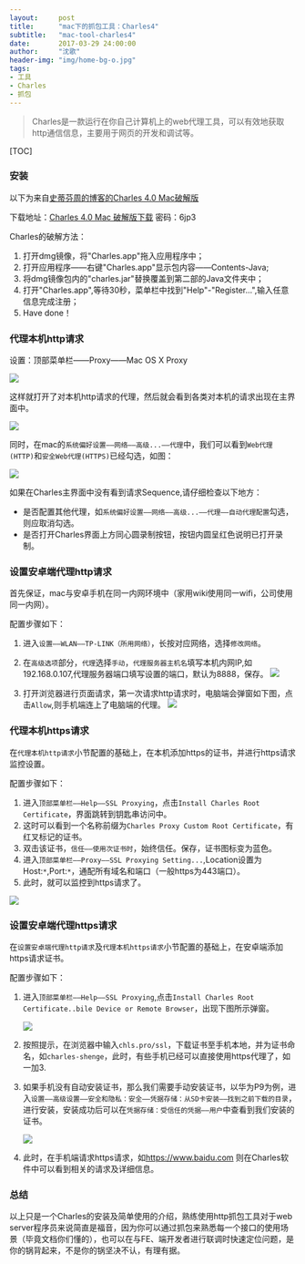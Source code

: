 ```yaml
---
layout:     post
title:      "mac下的抓包工具：Charles4"
subtitle:   "mac-tool-charles4"
date:       2017-03-29 24:00:00
author:     "沈歌"
header-img: "img/home-bg-o.jpg"
tags:
- 工具
- Charles
- 抓包
---
```



> Charles是一款运行在你自己计算机上的web代理工具，可以有效地获取http通信信息，主要用于网页的开发和调试等。

[TOC]

### 安装

以下为来自[史蒂芬周的博客的Charles 4.0 Mac破解版](http://www.sdifenzhou.com/charles4.html)

下载地址：[Charles 4.0 Mac 破解版下载](https://pan.baidu.com/s/1slSXWvz) 密码：6jp3

Charles的破解方法：

1. 打开dmg镜像，将"Charles.app"拖入应用程序中；
2. 打开应用程序——右键"Charles.app"显示包内容——Contents-Java;
3. 将dmg镜像包内的"charles.jar"替换覆盖到第二部的Java文件夹中；
4. 打开"Charles.app",等待30秒，菜单栏中找到"Help"-"Register...",输入任意信息完成注册；
5. Have done！

### 代理本机http请求

设置：顶部菜单栏——Proxy——Mac OS X Proxy

![](https://shenpengyan.github.io/img/in-post/mac-tool-charles4/mac-os-x-proxy.png)

这样就打开了对本机http请求的代理，然后就会看到各类对本机的请求出现在主界面中。

![](https://shenpengyan.github.io/img/in-post/mac-tool-charles4/record.png)

同时，在mac的`系统偏好设置——网络——高级...——代理`中，我们可以看到`Web代理(HTTP)`和`安全Web代理(HTTPS)`已经勾选，如图：

![](https://shenpengyan.github.io/img/in-post/mac-tool-charles4/setting.png)

如果在Charles主界面中没有看到请求Sequence,请仔细检查以下地方：

- 是否配置其他代理，如`系统偏好设置——网络——高级...——代理——自动代理配置`勾选，则应取消勾选。
- 是否打开Charles界面上方同心圆录制按钮，按钮内圆呈红色说明已打开录制。

### 设置安卓端代理http请求

首先保证，mac与安卓手机在同一内网环境中（家用wiki使用同一wifi，公司使用同一内网）。

配置步骤如下：

1. 进入`设置——WLAN——TP-LINK（所用网络）`，长按对应网络，选择`修改网络`。
2. 在`高级选项`部分，`代理`选择`手动`，`代理服务器主机名`填写本机内网IP,如192.168.0.107,代理服务器端口填写设置的端口，默认为8888，保存。
	![](https://shenpengyan.github.io/img/in-post/mac-tool-charles4/android-wifi-set.png)

3. 打开浏览器进行页面请求，第一次请求http请求时，电脑端会弹窗如下图，点击`Allow`,则手机端连上了电脑端的代理。
	![](https://shenpengyan.github.io/img/in-post/mac-tool-charles4/allow-android-join.png)

### 代理本机https请求

在`代理本机http请求`小节配置的基础上，在本机添加https的证书，并进行https请求监控设置。

配置步骤如下：

1. 进入`顶部菜单栏——Help——SSL Proxying`，点击`Install Charles Root Certificate`，界面跳转到钥匙串访问中。
2. 这时可以看到一个名称前缀为`Charles Proxy Custom Root Certificate`，有红叉标记的证书。
3. 双击该证书，`信任——使用次证书时`，始终信任。保存，证书图标变为蓝色。
4. 进入`顶部菜单栏——Proxy——SSL Proxying Setting...`,Location设置为Host:`*`,Port:`*`，通配所有域名和端口（一般https为443端口）。
5. 此时，就可以监控到https请求了。

![](https://shenpengyan.github.io/img/in-post/mac-tool-charles4/ssl-proxy-setting.png)

### 设置安卓端代理https请求

在`设置安卓端代理http请求`及`代理本机https请求`小节配置的基础上，在安卓端添加https请求证书。

配置步骤如下：


1. 进入`顶部菜单栏——Help——SSL Proxying`,点击`Install Charles Root Certificate..bile Device or Remote Browser`，出现下图所示弹窗。

	![](https://shenpengyan.github.io/img/in-post/mac-tool-charles4/android-https-dialog.png)

2. 按照提示，在浏览器中输入`chls.pro/ssl`，下载证书至手机本地，并为证书命名，如`charles-shenge`，此时，有些手机已经可以直接使用https代理了，如一加3.
3. 如果手机没有自动安装证书，那么我们需要手动安装证书，以华为P9为例，进入`设置——高级设置——安全和隐私：安全——凭据存储：从SD卡安装——找到之前下载的目录`，进行安装，安装成功后可以在`凭据存储：受信任的凭据——用户`中查看到我们安装的证书。

	![](https://shenpengyan.github.io/img/in-post/mac-tool-charles4/android-CA-install.png)

4. 此时，在手机端请求https请求，如<https://www.baidu.com> 则在Charles软件中可以看到相关的请求及详细信息。


### 总结

以上只是一个Charles的安装及简单使用的介绍，熟练使用http抓包工具对于web server程序员来说简直是福音，因为你可以通过抓包来熟悉每一个接口的使用场景（毕竟文档你们懂的），也可以在与FE、端开发者进行联调时快速定位问题，是你的锅背起来，不是你的锅坚决不认，有理有据。




